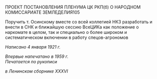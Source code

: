 ПРОЕКТ ПОСТАНОВЛЕНИЯ ПЛЕНУМА ЦК РКП(б) О НАРОДНОМ КОМИССАРИАТЕ ЗЕМЛЕДЕЛИЯ105

Поручить т. Осинскому вместе со всей коллегией НКЗ разработать и внести в СНК и ближайшую сессию ВсеЦИКа как положение о наркомате в целом, так и специально о более широком и систематическом включении в работу спецов-агрономов

_Написано 4 января 1921 г._

_Впервые напечатано в 1959 г.                                                              Печатается по рукописи_

_в Ленинском сборнике_ _XXXVI_